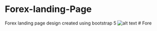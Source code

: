 # Forex-landing-Page
Forex landing page design created using bootstrap 5
![alt text](img/screencapture-file-home-mihle-Desktop-Forex-landing-Page-main-index-html-2022-04-15-09_24_50.png)
#   F o r e  
 